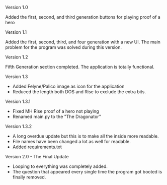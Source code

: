 Version 1.0

Added the first, second, and third generation buttons for playing proof of a hero

Version 1.1

Added the first, second, third, and four generation with a new UI. The main problem for the program was solved during this version.

Version 1.2

Fifth Generation section completed. The application is totally functional.

Version 1.3

- Added Felyne/Palico image as icon for the application
- Reduced the length both DOS and Rise to exclude the extra bits.

Version 1.3.1
- Fixed MH Rise proof of a hero not playing
- Renamed main.py to the "The Dragonator"


Version 1.3.2
- A long overdue update but this is to make all the inside more readable.
- File names have been changed a lot as well for readable.
- Added requirements.txt 


Version 2.0 - The Final Update
- Looping to everything was completely added.
- The question that appeared every single time the program got booted is finally removed.
